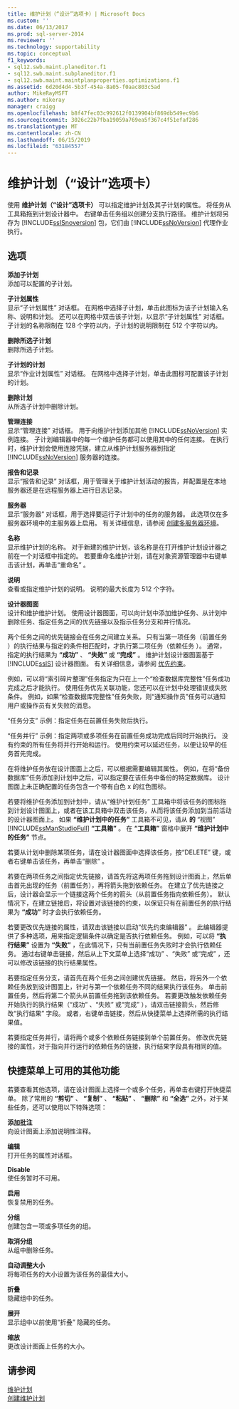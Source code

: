 ```yaml
---
title: 维护计划（“设计”选项卡）| Microsoft Docs
ms.custom: ''
ms.date: 06/13/2017
ms.prod: sql-server-2014
ms.reviewer: ''
ms.technology: supportability
ms.topic: conceptual
f1_keywords:
- sql12.swb.maint.planeditor.f1
- sql12.swb.maint.subplaneditor.f1
- sql12.swb.maint.maintplanproperties.optimizations.f1
ms.assetid: 6d20d4d4-5b3f-454a-8a05-f0aac803c5ad
author: MikeRayMSFT
ms.author: mikeray
manager: craigg
ms.openlocfilehash: b8f47fec03c992612f0139904bf869db549ec9b6
ms.sourcegitcommit: 3026c22b7fba19059a769ea5f367c4f51efaf286
ms.translationtype: MT
ms.contentlocale: zh-CN
ms.lasthandoff: 06/15/2019
ms.locfileid: "63184557"
---
```

# <a name="maintenance-plan-design-tab"></a>维护计划（“设计”选项卡）
  使用 **维护计划（“设计”选项卡）** 可以指定维护计划及其子计划的属性。 将任务从工具箱拖到计划设计器中。 右键单击任务组以创建分支执行路径。 维护计划将另存为 [!INCLUDE[ssISnoversion](../../includes/ssisnoversion-md.md)] 包，它们由 [!INCLUDE[ssNoVersion](../../includes/ssnoversion-md.md)] 代理作业执行。  
  
## <a name="options"></a>选项  
 **添加子计划**  
 添加可以配置的子计划。  
  
 **子计划属性**  
 显示“子计划属性”  对话框。 在网格中选择子计划，单击此图标为该子计划输入名称、说明和计划。 还可以在网格中双击该子计划，以显示“子计划属性”  对话框。 子计划的名称限制在 128 个字符以内，子计划的说明限制在 512 个字符以内。  
  
 **删除所选子计划**  
 删除所选子计划。  
  
 **子计划的计划**  
 显示“作业计划属性”  对话框。 在网格中选择子计划，单击此图标可配置该子计划的计划。  
  
 **删除计划**  
 从所选子计划中删除计划。  
  
 **管理连接**  
 显示“管理连接”  对话框。 用于向维护计划添加其他 [!INCLUDE[ssNoVersion](../../includes/ssnoversion-md.md)] 实例连接。 子计划编辑器中的每一个维护任务都可以使用其中的任何连接。 在执行时，维护计划会使用连接凭据，建立从维护计划服务器到指定 [!INCLUDE[ssNoVersion](../../includes/ssnoversion-md.md)] 服务器的连接。  
  
 **报告和记录**  
 显示“报告和记录”  对话框，用于管理关于维护计划活动的报告，并配置是在本地服务器还是在远程服务器上进行日志记录。  
  
 **服务器**  
 显示“服务器”  对话框，用于选择要运行子计划中的任务的服务器。 此选项仅在多服务器环境中的主服务器上启用。 有关详细信息，请参阅 [创建多服务器环境](../../ssms/agent/create-a-multiserver-environment.md)。  
  
 **名称**  
 显示维护计划的名称。 对于新建的维护计划，该名称是在打开维护计划设计器之前在一个对话框中指定的。 若要重命名维护计划，请在对象资源管理器中右键单击该计划，再单击“重命名”  。  
  
 **说明**  
 查看或指定维护计划的说明。 说明的最大长度为 512 个字符。  
  
 **设计器图面**  
 设计和维护维护计划。 使用设计器图面，可以向计划中添加维护任务、从计划中删除任务、指定任务之间的优先链接以及指示任务分支和并行情况。  
  
 两个任务之间的优先链接会在任务之间建立关系。 只有当第一项任务（前置任务  ）的执行结果与指定的条件相匹配时，才执行第二项任务（依赖任务  ）。 通常，指定的执行结果为 **“成功”** 、 **“失败”** 或 **“完成”** 。 维护计划设计器图面基于 [!INCLUDE[ssIS](../../includes/ssis-md.md)] 设计器图面。 有关详细信息，请参阅 [优先约束](../../integration-services/control-flow/precedence-constraints.md)。  
  
 例如，可以将“索引碎片整理”任务指定为只在上一个“检查数据库完整性”任务成功完成之后才能执行。 使用任务优先关联功能，您还可以在计划中处理错误或失败条件。 例如，如果“检查数据库完整性”任务失败，则“通知操作员”任务可以通知用户或操作员有关失败的消息。  
  
 “任务分支”  示例：指定任务在前置任务失败后执行。  
  
 “任务并行”  示例：指定两项或多项任务在前置任务成功完成后同时开始执行。 没有约束的所有任务将并行开始和运行。 使用约束可以延迟任务，以便让较早的任务首先完成。  
  
 在将维护任务放在设计图面上之后，可以根据需要编辑其属性。 例如，在将“备份数据库”任务添加到计划中之后，可以指定要在该任务中备份的特定数据库。 设计图面上未正确配置的任务包含一个带有白色 x 的红色图标。  
  
 若要将维护任务添加到计划中，请从“维护计划任务”  工具箱中将该任务的图标拖到计划设计图面上，或者在该工具箱中双击该任务，从而将该任务添加到当前活动的设计器图面上。 如果 **“维护计划中的任务”** 工具箱不可见，请从 **的** “视图” [!INCLUDE[ssManStudioFull](../../includes/ssmanstudiofull-md.md)] **“工具箱”** 。 在 **“工具箱”** 窗格中展开 **“维护计划中的任务”** 节点。  
  
 若要从计划中删除某项任务，请在设计器图面中选择该任务，按“DELETE”  键，或者右键单击该任务，再单击“删除”  。  
  
 若要在两项任务之间指定优先链接，请首先将这两项任务拖到设计图面上，然后单击首先出现的任务（前置任务），再将箭头拖到依赖任务。 在建立了优先链接之后，设计器会显示一个链接这两个任务的箭头（从前置任务指向依赖任务）。 默认情况下，在建立链接后，将设置对该链接的约束，以保证只有在前置任务的执行结果为 **“成功”** 时才会执行依赖任务。  
  
 若要更改优先链接的属性，请双击该链接以启动“优先约束编辑器”  。 此编辑器提供了多种选项，用来指定逻辑条件以确定是否执行依赖任务。 例如，可以将 **“执行结果”** 设置为 **“失败”** ，在此情况下，只有当前置任务失败时才会执行依赖任务。 通过右键单击链接，然后从上下文菜单上选择“成功”  、“失败”  或“完成”  ，还可以修改该链接的执行结果属性。  
  
 若要指定任务分支，请首先在两个任务之间创建优先链接。 然后，将另外一个依赖任务放到设计图面上，针对与第一个依赖任务不同的结果执行该任务。 单击前置任务，然后将第二个箭头从前置任务拖到该依赖任务。 若要更改触发依赖任务开始执行的执行结果（“成功”  、“失败”  或“完成”  ），请双击链接箭头，然后修改“执行结果”  字段。 或者，右键单击链接，然后从快捷菜单上选择所需的执行结果值。  
  
 若要指定任务并行，请将两个或多个依赖任务链接到单个前置任务。 修改优先链接的属性，对于指向并行运行的依赖任务的链接，执行结果字段具有相同的值。  
  
## <a name="additional-features-available-from-the-shortcut-menu"></a>快捷菜单上可用的其他功能  
 若要查看其他选项，请在设计图面上选择一个或多个任务，再单击右键打开快捷菜单。 除了常用的 **“剪切”** 、 **“复制”** 、 **“粘贴”** 、 **“删除”** 和 **“全选”** 之外，对于某些任务，还可以使用以下特殊选项：  
  
 **添加批注**  
 向设计图面上添加说明性注释。  
  
 **编辑**  
 打开任务的属性对话框。  
  
 **Disable**  
 使任务暂时不可用。  
  
 **启用**  
 恢复禁用的任务。  
  
 **分组**  
 创建包含一项或多项任务的组。  
  
 **取消分组**  
 从组中删除任务。  
  
 **自动调整大小**  
 将每项任务的大小设置为该任务的最佳大小。  
  
 **折叠**  
 隐藏组中的任务。  
  
 **展开**  
 显示组中以前使用“折叠”  隐藏的任务。  
  
 **缩放**  
 更改设计图面上任务的大小。  
  
## <a name="see-also"></a>请参阅  
 [维护计划](maintenance-plans.md)   
 [创建维护计划](create-a-maintenance-plan.md)  
  
  
